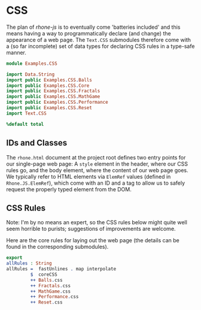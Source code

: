 # CSS

The plan of *rhone-js* is to eventually come
'batteries included' and this means having a way
to programmatically declare (and change) the appearance
of a web page. The `Text.CSS` submodules therefore come
with a (so far incomplete) set of data types for
declaring CSS rules in a type-safe manner.

```idris
module Examples.CSS

import Data.String
import public Examples.CSS.Balls
import public Examples.CSS.Core
import public Examples.CSS.Fractals
import public Examples.CSS.MathGame
import public Examples.CSS.Performance
import public Examples.CSS.Reset
import Text.CSS

%default total
```
## IDs and Classes

The `rhone.html` document at the project root defines two
entry points for our single-page web page: A `style` element
in the header, where our CSS rules go, and the body element,
where the content of our web page goes. We typically refer
to HTML elements via `ElemRef` values
(defined in `Rhone.JS.ElemRef`), which come with
an ID and a tag to allow us to safely request the properly
typed element from the DOM.

## CSS Rules

Note: I'm by no means an expert, so
the CSS rules below might quite well seem horrible
to purists; suggestions of improvements are welcome.

Here are the core rules for laying out the web page (the details can
be found in the corresponding submodules).

```idris
export
allRules : String
allRules =  fastUnlines . map interpolate
         $  coreCSS
         ++ Balls.css
         ++ Fractals.css
         ++ MathGame.css
         ++ Performance.css
         ++ Reset.css
```

<!-- vi: filetype=idris2:syntax=markdown
-->
